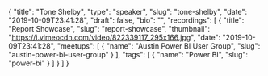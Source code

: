 {
  "title": "Tone Shelby",
  "type": "speaker",
  "slug": "tone-shelby",
  "date": "2019-10-09T23:41:28",
  "draft": false,
  "bio": "",
  "recordings": [
    {
      "title": "Report Showcase",
      "slug": "report-showcase",
      "thumbnail": "https://i.vimeocdn.com/video/822339117_295x166.jpg",
      "date": "2019-10-09T23:41:28",
      "meetups": [
        {
          "name": "Austin Power BI User Group",
          "slug": "austin-power-bi-user-group"
        }
      ],
      "tags": [
        {
          "name": "Power BI",
          "slug": "power-bi"
        }
      ]
    }
  ]
}